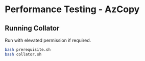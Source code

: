 # Performance Testing - AzCopy

## Running Collator
Run with elevated permission if required.
```bash
bash prerequisite.sh
bash collator.sh
```